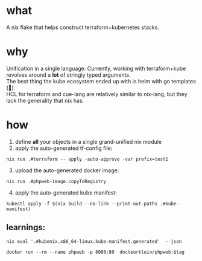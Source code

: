 
# what

A nix flake that helps construct terraform+kubernetes stacks.

# why

Unification in a single language. Currently, working with terraform+kube revolves around a **lot** of stringly typed arguments.  
The best thing the kube ecosystem ended up with is helm with go templates (:facepalm:).  
HCL for terraform and cue-lang are relatively similar to nix-lang, but they lack the generality that nix has.

# how

1. define **all** your objects in a single grand-unified nix module
2. apply the auto-generated tf-config file:
````
nix run .#terraform -- apply -auto-approve -var prefix=test1
````
3. upload the auto-generated docker image:
````
nix run .#phpweb-image.copyToRegistry
````
4. apply the auto-generated kube manifest:
````
kubectl apply -f $(nix build --no-link --print-out-paths .#kube-manifest)
````

## learnings:

    nix eval '.#kubenix.x86_64-linux.kube-manifest.generated'  --json

    docker run --rm --name phpweb -p 8080:80  docteurklein/phpweb:$tag

